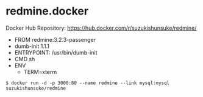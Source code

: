 # redmine.docker

Docker Hub Repository: https://hub.docker.com/r/suzukishunsuke/redmine/

* FROM redmine:3.2.3-passenger
* dumb-init 1.1.1
* ENTRYPOINT: /usr/bin/dumb-init
* CMD sh
* ENV
  * TERM=xterm

```
$ docker run -d -p 3000:80 --name redmine --link mysql:mysql suzukishunsuke/redmine
```
